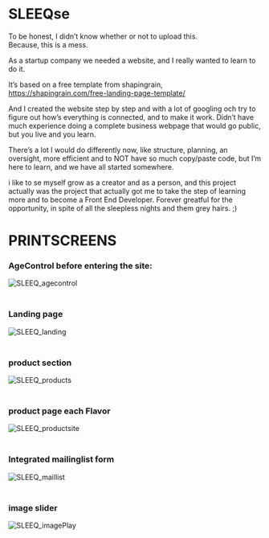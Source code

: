 # SLEEQse

To be honest, I didn’t know whether or not to upload this.<br>
Because, this is a mess.

As a startup company we needed a website, and I really wanted to learn to do it.

It’s based on a free template from shapingrain,
https://shapingrain.com/free-landing-page-template/ 

And I created the website step by step and with a lot of googling och try to figure out how’s everything is connected, and to make it work.
Didn’t have much experience doing a complete business webpage that would go public, but you live and you learn.

There’s a lot I would do differently now, like structure, planning, an oversight, more efficient and to NOT have so much copy/paste code, but I’m here to learn, and we have all started somewhere.

i like to se myself grow as a creator and as a person, and this project actually was the project that actually got me to take the step of learning more and to become a Front End Developer.
Forever greatful for the opportunity, in spite of all the sleepless nights and them grey hairs. ;)

# PRINTSCREENS
### AgeControl before entering the site:<br>
![SLEEQ_agecontrol](https://user-images.githubusercontent.com/113125376/218507326-e619ddbb-7f96-46d1-9396-54863162a48e.jpg)
### <br>Landing page<br>
![SLEEQ_landing](https://user-images.githubusercontent.com/113125376/218507285-da57b3f5-72aa-4b21-b99b-a603f912ee55.jpg)
### <br>product section<br>
![SLEEQ_products](https://user-images.githubusercontent.com/113125376/218507429-61869a9d-acb1-4bb6-b212-8ccf7fb2e738.jpg)
### <br>product page each Flavor<br>
![SLEEQ_productsite](https://user-images.githubusercontent.com/113125376/218507578-f4dd13ee-bd1e-4b65-a453-ea4a4801ed24.jpg)
### <br>Integrated mailinglist form<br>
![SLEEQ_maillist](https://user-images.githubusercontent.com/113125376/218507449-2965e230-1289-4281-9d5e-09a42e09e0d2.jpg)
### <br>image slider<br>
![SLEEQ_imagePlay](https://user-images.githubusercontent.com/113125376/218507471-6b077a34-4454-416c-b7f0-cd2cc0317149.jpg)


